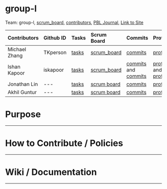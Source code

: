 # group-l

Team: group-l, [scrum_board](https://github.com/iskapoor/group-l/projects/1), [contributors](https://github.com/iskapoor/group-l/graphs/contributors), [PBL Journal](), [Link to Site]()

| Contributors            | Github ID       | Tasks  | Scrum Board | Commits | Profile |
| :------------   |:--------------- | :----- | :---------- | :------ | :------ |
| Michael Zhang   | TKperson | [tasks]()  | [scrum_board]() | [commits]() | [profile](https://github.com/TKperson) |
| Ishan Kapoor    | iskapoor      | [tasks]()       | [scrum_board]() | [commits]() and [commits]() | [profile](https://github.com/iskapoor) and [profile](https://github.com/Eshan21)|
| Jonathan Lin     | ---      | [tasks]()       | [scrum board]() | [commits]() | [profile]() |
| Akhil Guntur | ---      | [tasks]()       | [scrum board]() | [commits]() | [profile]() |


# Purpose

---------------

# How to Contribute / Policies

---------------

# Wiki / Documentation

---------------
